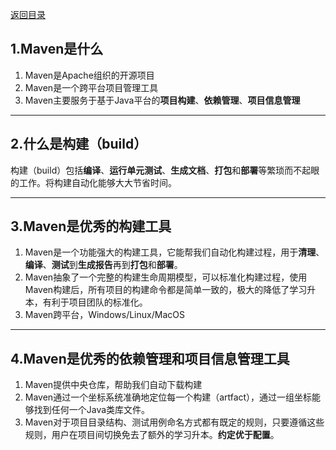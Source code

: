 [返回目录](../README.md)

## 1.Maven是什么

1. Maven是Apache组织的开源项目
2. Maven是一个跨平台项目管理工具
3. Maven主要服务于基于Java平台的**项目构建**、**依赖管理**、**项目信息管理**

* * * * *


## 2.什么是构建（build）
构建（build）包括**编译**、**运行单元测试**、**生成文档**、**打包**和**部署**等繁琐而不起眼的工作。将构建自动化能够大大节省时间。

* * * * *
## 3.Maven是优秀的构建工具

1. Maven是一个功能强大的构建工具，它能帮我们自动化构建过程，用于**清理**、**编译**、**测试**到**生成报告**再到**打包**和**部署**。
2. Maven抽象了一个完整的构建生命周期模型，可以标准化构建过程，使用Maven构建后，所有项目的构建命令都是简单一致的，极大的降低了学习升本，有利于项目团队的标准化。
3. Maven跨平台，Windows/Linux/MacOS

* * * * *
## 4.Maven是优秀的依赖管理和项目信息管理工具
1. Maven提供中央仓库，帮助我们自动下载构建
2. Maven通过一个坐标系统准确地定位每一个构建（artfact），通过一组坐标能够找到任何一个Java类库文件。
3. Maven对于项目目录结构、测试用例命名方式都有既定的规则，只要遵循这些规则，用户在项目间切换免去了额外的学习升本。**约定优于配置**。
